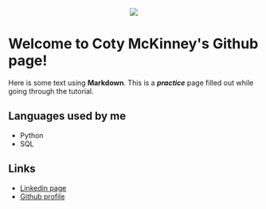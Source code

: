 <p align="center">
  <img src="https://media-exp1.licdn.com/dms/image/C5603AQEGg4772GEa4Q/profile-displayphoto-shrink_200_200/0?e=1586995200&v=beta&t=sFnTlxdCwxynCcoNRgz0Uo-ADAE4iUkAMc6loBU8EKs">
</p>


<h1 style="text-align:center;">
<h2 style="text-align:center;">
<p style="text-align:center;">
  
# Welcome to Coty McKinney's Github page!

Here is some text using **Markdown**.  This is a __*practice*__ page filled out while going through the tutorial. 

## Languages used by me

- Python
- SQL

## Links
- [Linkedin page](https://www.linkedin.com/in/cotymckinney/)
- [Github profile](https://github.com/cotymckinney)

</h2>
</h1>
</p>
